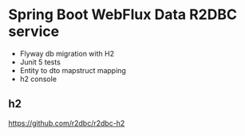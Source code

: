 # Spring Boot WebFlux Data R2DBC service
- Flyway db migration with H2
- Junit 5 tests
- Entity to dto mapstruct mapping
- h2 console

## h2
https://github.com/r2dbc/r2dbc-h2

